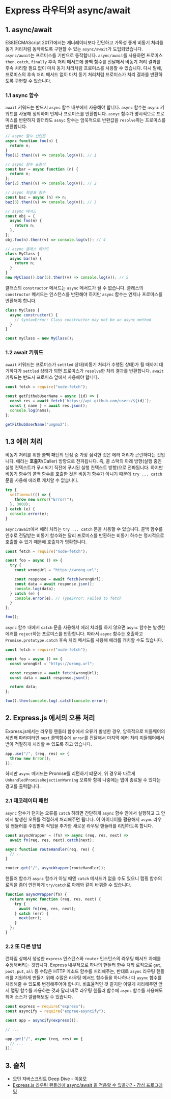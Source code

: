 # Express 라우터와 async/await

## 1. async/await

ES8(ECMAScript 2017)에서는 제너레이터보다 간단하고 가독성 좋게 비동기 처리를 동기 처리처럼 동작하도록 구현할 수 있는 `async/await`가 도입되었습니다. `async/await`는 프로미스를 기반으로 동작합니다. `async/await`를 사용하면 프로미스 `then`, `catch`, `finally` 후속 처리 메서드에 콜백 함수를 전달해서 비동기 처리 결과를 후속 처리할 필요 없이 마치 동기 처리처럼 프로미스를 사용할 수 있습니다. 다시 말해, 프로미스의 후속 처리 메서드 없이 마치 동기 처리처럼 프로미스가 처리 결과를 반환하도록 구현할 수 있습니다.

### 1.1 async 함수

`await` 키워드는 반드시 `async` 함수 내부에서 사용해야 합니다. `async` 함수는 `async` 키워드를 사용해 정의하며 언제나 프로미스를 반환합니다. `asnyc` 함수가 명시적으로 프로미스를 반환하지 않더라도 `asnyc` 함수는 암묵적으로 반환값을 `resolve`하는 프로미스를 반환합니다.

```javascript
// async 함수 선언문
async function foo(n) {
  return n;
}
foo(1).then((v) => console.log(v)); // 1

// async 함수 표현식
const bar = async function (n) {
  return n;
};
bar(2).then((v) => console.log(v)); // 2

// async 화살표 함수
const baz = async (n) => n;
baz(3).then((v) => console.log(v)); // 3

// async 메서드
const obj = {
  async foo(n) {
    return n;
  },
};
obj.foo(n).then((v) => console.log(v)); // 4

// async 클래스 메서드
class MyClass {
  async bar(n) {
    return n;
  }
}
new MyClass().bar(5).then((v) => console.log(v)); // 5
```

클래스의 `constructor` 메서드는 `async` 메서드가 될 수 없습니다. 클래스의 `constructor` 메서드는 인스턴스를 반환해야 하지만 `async` 함수는 언제나 프로미스를 반환해야 합니다.

```javascript
class MyClass {
  async constructor() {
    // SyntaxError: Class constructor may not be an async method
  }
}

const myClass = new MyClass();
```

### 1.2 await 키워드

`await` 키워드는 프로미스가 `settled` 상태(비동기 처리가 수행된 상태)가 될 때까지 대기하다가 `settled` 상태가 되면 프로미스가 `resolve`한 처리 결과를 반환합니다. `await` 키워드는 반드시 프로미스 앞에서 사용해야 합니다.

```javascript
const fetch = require("node-fetch");

const getFithubUserName = async (id) => {
  const res = await fetch(`https://api.github.com/users/${id}`);
  const { name } = await res.json();
  console.log(nams);
};

getFithubUserName("ungmo2");
```

## 1.3 에러 처리

비동기 처리를 위한 콜백 패턴의 단점 중 가장 심각한 것은 에러 처리가 곤란하다는 것입니다. 에러는 **호출자**(Caller) 방향으로 전파됩니다. 즉, 콜 스택의 아래 방향(실행 중인 실행 컨텍스트가 푸시되기 직전에 푸시된 실행 컨텍스트 방향)으로 전파됩니다. 하지만 비동기 함수의 콜백 함수를 호출한 것은 비동기 함수가 아니기 때문에 `try ... catch`문을 사용해 에러르 캐치할 수 없습니다.

```javascript
try {
  setTimeout(() => {
    throw new Error("Error!");
  }, 3000);
} catch (e) {
  console.error(e);
}
```

`async/await`에서 에러 처리는 `try ... catch` 문을 사용할 수 있습니다. 콜백 함수를 인수로 전달받는 비동기 함수와는 달리 프로미스를 반환하는 비동기 하수는 명시적으로 호출할 수 있기 때문에 호출자가 명확합니다.

```javascript
const fetch = require("node-fetch");

const foo = async () => {
  try {
    const wrongUrl = "https://wrong.url";

    const response = await fetch(wrongUrl);
    const data = await response.json();
    console.log(data);
  } catch (e) {
    console.error(e); // TypeError: Failed to fetch
  }
};

foo();
```

`async` 함수 내에서 `catch` 문을 사용해서 에러 처리를 하지 않으면 `async` 함수는 발생한 에러를 `reject`하는 프로미스를 반환합니다. 따라서 `async` 함수는 호출하고 `Promise.prototype.catch` 후속 처리 메서드를 사용해 에러를 캐치할 수도 있습니다.

```javascript
const fetch = require("node-fetch");

const foo = async () => {
  const wrongUrl = "https://wrong.url";

  const response = await fetch(wrongUrl);
  const data = await response.json();

  return data;
};

foo().then(console.log).catch(console.error);
```

## 2. Express.js 에서의 오류 처리

Express.js에서는 라우팅 핸들러 함수에서 오류가 발생한 경우, 암묵적으로 미들웨어의 세번째 파라미터인 `next` 콜백함수에 `error`를 전달해서 마지막 에러 처리 미들웨어에서 받아 적절하게 처리할 수 있도록 하고 있습니다.

```javascript
app.use("/", (req, res) => {
  throw new Error();
});
```

하지만 `async` 메서드는 Promise를 리턴하기 떄문에, 위 경우와 다르게 `UnhandledPromiseRejectionWarning` 오류와 함꼐 나중에는 앱이 종료될 수 있다는 경고를 출력합니다.

### 2.1 데코레이터 패턴

`async` 함수가 던지는 오류를 `catch` 하려면 간단하게 `async` 함수 안에서 실행하고 그 안에서 발생한 오류를 적절하게 처리해주면 됩니다. 이 아이디어를 활용해서 `async` 라우팅 핸들러를 주입받아 작업을 추가한 새로운 라우팅 핸들러를 리턴하도록 합니다.

```javascript
const asyncWrapper = (fn) => async (req, res, next) =>
  await fn(req, res, next).catch(next);

async function routeHandler(req, res) {
  // ...
}

router.get("/", asyncWrapper(routeHandler));
```

핸들러 함수가 `async` 함수가 아닐 때엔 `catch` 메서드가 없을 수도 있으니 랩핑 함수의 로직을 좀더 안전하게 `try/catch`로 아래와 같이 바꿔줄 수 있습니다.

```javascript
function asyncWrapper(fn) {
  return async function (req, res, next) {
    try {
      await fn(req, res, next);
    } catch (err) {
      next(err);
    }
  };
}
```

### 2.2 또 다른 방법

런타임 상에서 생성한 `express` 인스턴스와 `router` 인스턴스의 라우팅 메서드 자체를 수정해버리는 것입니다. Express 내부적으로 하나의 핸들러 한수 처리 로직으로 `get`, `post`, `put`, `all` 등 수많은 HTTP 메소드 함수를 처리해주는, 반대로 `async` 라우팅 핸들러를 지원하게 만들기 위해 수많은 라우팅 메서드 함수들을 하나하나 다 `async` 함수를 처리해줄 수 있도록 변경해주어야 합니다. 비효율적인 것 같지만 이렇게 처리해주면 앞서 랩핑 함수를 사용하는 것과 달리 바로 라우팅 핸들러 함수에 `async` 함수를 사용해도 되어 소스가 깔끔해보일 수 있습니다.

```javascript
const express = require("express");
const asyncify = require("expree-asyncify");

const app = asyncify(express());

// ...

app.get("/", async (req, res) => {
  // ...
});
```

## 3. 출처

- 모던 자바스크립트 Deep Dive - 이웅모
- [Express.js 라우팅 핸들러에 async/await 을 적용할 수 있을까? - 감성 프로그래밍](https://programmingsummaries.tistory.com/399)
